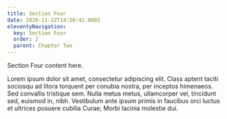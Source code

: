 ```yaml
---
title: Section Four
date: 2020-11-22T14:50:42.000Z
eleventyNavigation:
  key: Section Four
  order: 2
  parent: Chapter Two
---
```


Section Four content here.

Lorem ipsum dolor sit amet, consectetur adipiscing elit. Class aptent taciti sociosqu ad litora torquent per conubia nostra, per inceptos himenaeos. Sed convallis tristique sem. Nulla metus metus, ullamcorper vel, tincidunt sed, euismod in, nibh. Vestibulum ante ipsum primis in faucibus orci luctus et ultrices posuere cubilia Curae; Morbi lacinia molestie dui.
